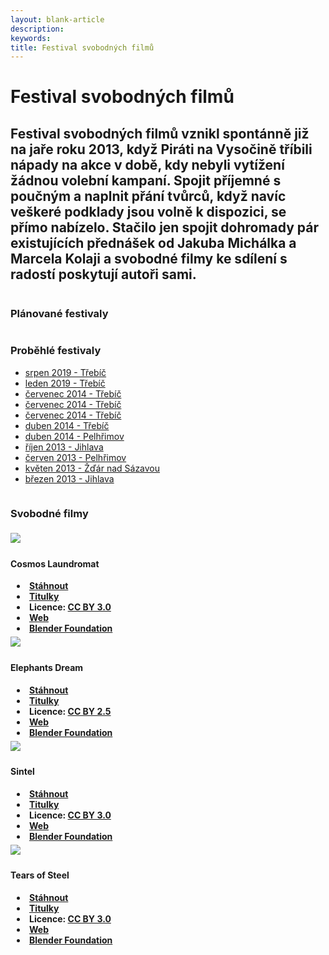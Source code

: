 ```yaml
---
layout: blank-article
description: 
keywords: 
title: Festival svobodných filmů
---
```


<div class="pce-hero pce-hero--entry">
    <div class="pce-hero__content">
        <h1 class="c-page-title">Festival svobodných filmů</h1>
        <h2 class="t-h4-alt">Festival svobodných filmů vznikl spontánně již na jaře roku 2013, když Piráti na Vysočině tříbili nápady na akce v době, kdy nebyli vytížení žádnou volební kampaní. Spojit příjemné s poučným a naplnit přání tvůrců, když navíc veškeré podklady jsou volně k dispozici, se přímo nabízelo. Stačilo jen spojit dohromady pár existujících přednášek od Jakuba Michálka a Marcela Kolaji a svobodné filmy ke sdílení s radostí poskytují autoři sami.</h2>
    </div>
</div>
<div class="row o-section-block c-emphasized-text">
    <div class="medium-12 large-12 columns">
        <section class="o-section">
            <div class="o-secion-header o-section-header--bordered">
                <h3 class="o-section__heading t-h4-super">Plánované festivaly</h3>
            </div>
            <div class="u-1margin--top">
                <ul>                      
                </ul>
            </div>
        </section>
    </div>
    <div class="medium-12 large-12 columns">
        <section class="o-section">
            <div class="o-secion-header o-section-header--bordered">
                <h3 class="o-section__heading t-h4-super">Proběhlé festivaly</h3>
            </div>
            <div class="u-1margin--top">
                <ul>
                    <li><a href="https://www.facebook.com/events/2363030860639892/" target="_blank" rel="noopener">srpen 2019 - Třebíč</a></li>
                    <li><a href="https://vysocina.pirati.cz/aktuality/fsf-trebic.html">leden 2019 - Třebíč</a></li>
                    <li><a href="https://wiki.pirati.cz/regiony/vysocina/fsf#v_trebici3" target="_blank" rel="noopener">červenec 2014 - Třebíč</a></li>
                    <li><a href="https://wiki.pirati.cz/regiony/vysocina/fsf#v_trebici2" target="_blank" rel="noopener">červenec 2014 - Třebíč</a></li>
                    <li><a href="https://wiki.pirati.cz/regiony/vysocina/fsf#v_trebici1" target="_blank" rel="noopener">červenec 2014 - Třebíč</a></li>
                    <li><a href="https://wiki.pirati.cz/regiony/vysocina/fsf#v_trebici" target="_blank" rel="noopener">duben 2014 - Třebíč</a></li>
                    <li><a href="https://wiki.pirati.cz/regiony/vysocina/fsf#v_pelhrimove1" target="_blank" rel="noopener">duben 2014 - Pelhřimov</a></li>
                    <li><a href="https://wiki.pirati.cz/regiony/vysocina/fsf#v_jihlave1" target="_blank" rel="noopener">říjen 2013 - Jihlava</a></li>
                    <li><a href="https://wiki.pirati.cz/regiony/vysocina/fsf#v_pelhrimove" target="_blank" rel="noopener">červen 2013 - Pelhřimov</a></li>
                    <li><a href="https://wiki.pirati.cz/regiony/vysocina/fsf#ve_zdaru_nad_sazavou" target="_blank" rel="noopener">květen 2013 - Žďár nad Sázavou</a></li>
                    <li><a href="https://wiki.pirati.cz/regiony/vysocina/fsf#v_jihlave" target="_blank" rel="noopener">březen 2013 - Jihlava</a></li>
                </ul>
            </div>
        </section>
    </div>
</div>

<div class="row o-section-block c-emphasized-text">
    <div class="medium-12 large-12 columns">
        <section class="o-section">
            <div class="o-secion-header o-section-header--bordered">
                <h3 class="o-section__heading t-h4-super">Svobodné filmy</h3>
            </div>
      </section>
    </div>
</div>

<div class="medium-12 large-6 columns">
  <section class="o-section">              
            <div class="c-program-candidate-badge"> 
              <div class="c-program-candidate-badge__avatar">
                <img src="https://raw.githubusercontent.com/pirati-web/vysocina.pirati.cz/master/assets/img/fsf/cosmos-laundromat.png" style="margin:5px 0px">
              </div>
              <div class="c-program-candidate-badge__description">
                <h4 class="c-program-candidate-badge__name"><span class="c-headline-anchor">Cosmos Laundromat</span></h4>
                <strong class="c-program-candidate-badge__profession">
                <li style="margin-left: 10px;"><a href="https://mega.nz/#!q6oSASjL!8QIrSiqRl_WTWAtZznGWXtd_kr6rk4c5QvFMYGbESr0" target="_blank" rel="noopener">Stáhnout</a></li>
                <li style="margin-left: 10px;"><a href="https://mega.nz/#!eyw2VChJ!fBfUGVQRO2To2x7gz3vYTIWdgmYD9ZlJ-5DdoOFd2fg" target="_blank" rel="noopener">Titulky</a></li> 
                <li style="margin-left: 10px;">Licence: <a href="https://creativecommons.org/licenses/by/3.0/" target="_blank" rel="noopener">CC BY 3.0</a></li>
                <li style="margin-left: 10px;"><a href="https://gooseberry.blender.org/" target="_blank" rel="noopener">Web</a></li>
                <li style="margin-left: 10px;"><a href="https://www.blender.org/foundation/" target="_blank" rel="noopener">Blender Foundation</a></li>    
                </strong>
              </div>
            </div>                         
            <div class="c-program-candidate-badge"> 
              <div class="c-program-candidate-badge__avatar">
                <img src="https://raw.githubusercontent.com/pirati-web/vysocina.pirati.cz/master/assets/img/fsf/elephants-dream.png" style="margin:5px 0px">
              </div>
              <div class="c-program-candidate-badge__description">
                <h4 class="c-program-candidate-badge__name"><span class="c-headline-anchor">Elephants Dream</span></h4>
                <strong class="c-program-candidate-badge__profession">
                <li style="margin-left: 10px;"><a href="https://mega.nz/#!XiAGCISA!sMRGSJ2wZUSV9yG-M98kz7Ujpk0GW24GHbPoIO2Yu7o" target="_blank" rel="noopener">Stáhnout</a></li>
                <li style="margin-left: 10px;"><a href="https://mega.nz/#!rqIACYzK!4_00D6Yi6Hnbj5BRMISP8AxlHD3JEWRNXtx510MjLkg" target="_blank" rel="noopener">Titulky</a></li> 
                <li style="margin-left: 10px;">Licence: <a href="https://creativecommons.org/licenses/by/2.5/" target="_blank" rel="noopener">CC BY 2.5</a></li>
                <li style="margin-left: 10px;"><a href="https://orange.blender.org/" target="_blank" rel="noopener">Web</a></li>
                <li style="margin-left: 10px;"><a href="https://www.blender.org/foundation/" target="_blank" rel="noopener">Blender Foundation</a></li>    
                </strong>
              </div>
            </div>
  </section>          
</div>

<div class="medium-12 large-6 columns">
  <section class="o-section">            
            <div class="c-program-candidate-badge"> 
              <div class="c-program-candidate-badge__avatar">
                <img src="https://raw.githubusercontent.com/pirati-web/vysocina.pirati.cz/master/assets/img/fsf/sintel.png" style="margin:5px 0px">
              </div>
              <div class="c-program-candidate-badge__description">
                <h4 class="c-program-candidate-badge__name"><span class="c-headline-anchor">Sintel</span></h4>
                <strong class="c-program-candidate-badge__profession">
                <li style="margin-left: 10px;"><a href="https://mega.nz/#!biYw2YzC!7UbWvB75TLxrwak5zylF_9lun69qCOoUi2X9qhVzu0s" target="_blank" rel="noopener">Stáhnout</a></li>
                <li style="margin-left: 10px;"><a href="https://mega.nz/#!PyIW3KzD!MIwxn-fHBU-oYfIWbiZnxMZlLP2ct83E3AS13T4rsSg" target="_blank" rel="noopener">Titulky</a></li> 
                <li style="margin-left: 10px;">Licence: <a href="https://creativecommons.org/licenses/by/3.0/" target="_blank" rel="noopener">CC BY 3.0</a></li>
                <li style="margin-left: 10px;"><a href="https://durian.blender.org/" target="_blank" rel="noopener">Web</a></li>
                <li style="margin-left: 10px;"><a href="https://www.blender.org/foundation/" target="_blank" rel="noopener">Blender Foundation</a></li>    
                </strong>
              </div>
            </div>            
            <div class="c-program-candidate-badge"> 
              <div class="c-program-candidate-badge__avatar">
                <img src="https://raw.githubusercontent.com/pirati-web/vysocina.pirati.cz/master/assets/img/fsf/tears-of-steel.png" style="margin:5px 0px">
              </div>
              <div class="c-program-candidate-badge__description">
                <h4 class="c-program-candidate-badge__name"><span class="c-headline-anchor">Tears of Steel</span></h4>
                <strong class="c-program-candidate-badge__profession">
                <li style="margin-left: 10px;"><a href="https://mega.nz/#!amRy3SBJ!abb6cV2NQye1RkgiO3YOAlkZY2wHphxtZdSqsRKHu3U" target="_blank" rel="noopener">Stáhnout</a></li>
                <li style="margin-left: 10px;"><a href="https://mega.nz/#!DjIUhIrA!6DUK2XCylzlJjdDhLByERQiK7b98Jtg5UKDQ4Xfnp88" target="_blank" rel="noopener">Titulky</a></li> 
                <li style="margin-left: 10px;">Licence: <a href="https://creativecommons.org/licenses/by/3.0/" target="_blank" rel="noopener">CC BY 3.0</a></li>
                <li style="margin-left: 10px;"><a href="https://mango.blender.org/" target="_blank" rel="noopener">Web</a></li>
                <li style="margin-left: 10px;"><a href="https://www.blender.org/foundation/" target="_blank" rel="noopener">Blender Foundation</a></li>    
                </strong>
              </div>
            </div>
  </section>
</div>
           
            


